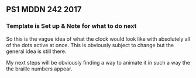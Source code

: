 ## PS1 MDDN 242 2017

### Template is Set up & Note for what to do next

So this is the vague idea of what the clock would look like with absolutely all of the 
dots active at once. This is obviously subject to change but the general idea is still 
there. 

My next steps will be obviously finding a way to animate it in such a way the the braille
numbers appear.